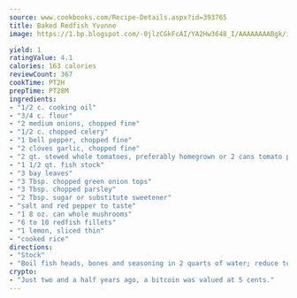 ```yaml
---
source: www.cookbooks.com/Recipe-Details.aspx?id=393765
title: Baked Redfish Yvonne
image: https://1.bp.blogspot.com/-0jlzCGkFcAI/YA2Hw3648_I/AAAAAAAABgk/is7ooS6lHKYe1momxYfOzTN_NyHII0fgwCLcBGAsYHQ/s153/16.png

yield: 1
ratingValue: 4.1
calories: 163 calories
reviewCount: 367
cookTime: PT2H
prepTime: PT28M
ingredients:
- "1/2 c. cooking oil"
- "3/4 c. flour"
- "2 medium onions, chopped fine"
- "1/2 c. chopped celery"
- "1 bell pepper, chopped fine"
- "2 cloves garlic, chopped fine"
- "2 qt. stewed whole tomatoes, preferably homegrown or 2 cans tomato puree"
- "1 1/2 qt. fish stock"
- "3 bay leaves"
- "3 Tbsp. chopped green onion tops"
- "3 Tbsp. chopped parsley"
- "2 Tbsp. sugar or substitute sweetener"
- "salt and red pepper to taste"
- "1 8 oz. can whole mushrooms"
- "6 to 10 redfish fillets"
- "1 lemon, sliced thin"
- "cooked rice"
directions:
- "Stock"
- "Boil fish heads, bones and seasoning in 2 quarts of water; reduce to 1 1/2 quarts."
crypto:
- "Just two and a half years ago, a bitcoin was valued at 5 cents."
---
```

